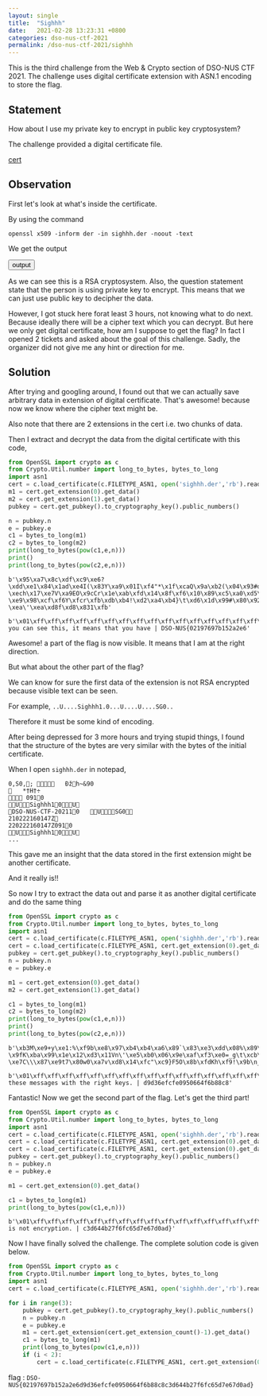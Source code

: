 ```yaml
---
layout: single
title:  "Sighhh"
date:   2021-02-28 13:23:31 +0800
categories: dso-nus-ctf-2021
permalink: /dso-nus-ctf-2021/sighhh
---
```


This is the third challenge from the Web & Crypto section of DSO-NUS CTF 2021. The challenge uses digital certificate extension with ASN.1 encoding to store the flag.

## Statement

How about I use my private key to encrypt in public key cryptosystem?

The challenge provided a digital certificate file.

[cert](/assets/cert/sighhh.der)


## Observation

First let's look at what's inside the certificate.

By using the command 

`openssl x509 -inform der -in sighhh.der -noout -text`

We get the output

<button class="collapsible btn" id="output">output</button>

<div class="content" id="outputdata" style="display:none" markdown="1">

```
Certificate:
    Data:
        Version: 3 (0x2)
        Serial Number:
            d0:0c:9e:1b:68:7e:26:39
        Signature Algorithm: sha256WithRSAEncryption
        Issuer: CN = Sighhh, O = DSO-NUS-CTF-2021, C = SG
        Validity
            Not Before: Feb 22 16:01:47 2021 GMT
            Not After : Feb 22 16:01:47 2022 GMT
        Subject: CN = Sighhh, O = DSO-NUS-CTF-2021, C = SG
        Subject Public Key Info:
            Public Key Algorithm: rsaEncryption
                RSA Public-Key: (2048 bit)
                Modulus:
                    00:ae:b0:8f:31:42:63:a2:ef:6d:8d:65:10:92:b6:
                    4e:de:dc:3f:96:f0:82:8b:71:a5:5e:bd:bc:3d:e1:
                    04:1f:e9:8b:53:cd:de:3c:1a:dd:3d:30:24:20:56:
                    0f:da:a4:5e:52:c8:02:98:a7:d5:03:6e:8b:42:46:
                    36:ce:f3:6d:87:fa:64:6a:4e:56:35:c8:b5:cb:d3:
                    10:a2:d9:19:a5:2a:e2:ad:b3:b4:7b:d7:ac:7a:b6:
                    dc:3a:cf:d2:57:ad:fe:2e:d0:f1:0e:02:b4:53:26:
                    7c:31:73:af:ec:4b:9e:0e:39:75:ca:2b:07:cd:46:
                    08:5b:dd:f5:61:b8:af:54:7e:f6:56:72:7d:69:65:
                    fa:b3:c4:fd:e2:b5:02:59:33:7b:1a:2e:b2:90:b1:
                    b3:56:e4:90:e0:ec:a2:1b:d7:b1:fd:8a:7d:b1:b5:
                    0a:dd:68:03:84:ec:e7:d2:d5:fd:d0:6d:42:fe:dc:
                    28:54:b0:aa:8f:90:69:2c:80:1b:ef:46:e1:ab:53:
                    e4:48:95:51:9f:34:12:fe:40:29:45:14:ee:2f:93:
                    99:37:ca:e5:52:0f:3d:75:fd:ca:4f:8d:3f:b6:26:
                    70:e7:7b:45:54:0e:dc:bc:ea:16:67:6b:36:b2:a7:
                    1f:3d:96:9d:4e:99:14:ce:b0:97:84:01:7f:f9:0c:
                    78:b5
                Exponent: 65537 (0x10001)
        X509v3 extensions:
            2.5.19.67.65.49:
..U....Sighhh1.0...U..............4.1...0
..U....Sighhh1.0...U....U....SG0..
..........0..-20211.0...U....SG0.."0
.m....p.Dc....x.y..=!..A<C.s....`.?<..(....G.]...P@.O......n...3#...K...b.,.z"
....3.~..4.)."....ol.m..6 ..x.#..>......s..k..\34....R.d.p.....F*PCf a ..;
..U....Sighhh1.0...U.6F..oM........W..4...M_......A8...m..P...Q./........:0..60.....U.CA2....0...0.............~.>...0
..U....Sighhh1.0...U....U....SG0..
..........0..-20211.0...U....SG0.."0
W.r....{C*.7........p.._K..%....; p.MSc(...;Qz......iIK.;#PF...Y.=..._].u.9.^.l.o...N..
..?..J'?...r.....P.#nP.8.Fj....))`*:.LM6....TA,.2.L.....N%..yG..G.?.....J..W#.g.........0...0.....U.PART3........2X...L...?....~.6:o=..s..W.$.w.....lsX....zZ...>u...d...:...I....g.L.E"(.g^.=......=).%ko.#G....L.....HE....p8.cu......bh.0.;.{.....53jk... ...Z=..[....`.pQ.1~......e....'.-j:..-|s|.0.~.eA@..j{... ...5.~....y;..9.....>...../.%.....P?........b{.F;...me;...K....<v'k<1]...g.x=.........b..j.......l_..BB...d.`#....*....V..Ef`,...?... .G.@.v..iS..soN........P).|.Ea....,&./.......$x.:.}]......2.h.S.}.....>.....|............~.'.I.A~>..Q:.......u.U...ti..>]hQJ...+.T.u$f.... ..8.``&^....p+n.....=}l..p<.{...Z...{...Z..k.fA..ps....h.k.o.e..-..w.|....K......P.2.}s.>rn.).dc..qz..8=A..t......tH
            2.5.19.80.65.82.84.49: critical
                0......-.......x\q>s.....2].G....qc......O.Q..o.p_.....N..X..=?.RY6n.S.s....c>-q....h....B....J6P........,eVeZ......*.....@1..%....P.....d..M..
.\.-i...)-.2....X.$..6....l.'.#.d..'...#.bZ{.......P.I."6.5..s...DX.$5..2.w.9.<......U....)......*?...z.s....-,2
    Signature Algorithm: sha256WithRSAEncryption
         90:1d:43:7b:73:32:e4:65:6c:26:9e:c1:e5:4b:64:fe:c9:1b:
         e3:49:e9:73:5d:36:fe:c5:75:d6:57:8e:cb:5b:ca:92:dd:f0:
         46:c3:2b:c4:25:4f:42:ce:52:ef:d6:4f:08:67:21:f9:5a:ff:
         9b:8e:ea:b2:a7:ba:8c:c2:e5:0c:ff:b5:83:ae:0f:4f:57:a4:
         e7:11:d4:48:72:b6:da:f0:36:f2:d9:3e:ff:a4:a4:9c:9b:14:
         b7:cd:28:20:ef:f3:7a:cb:aa:a8:dc:c2:2f:9b:47:0f:ef:02:
         e8:22:a9:cf:56:2d:47:d2:e1:59:a3:1b:ba:31:f6:8c:6a:c6:
         d8:0d:b1:84:1e:93:a9:1b:6c:08:39:57:f3:e0:76:83:8c:14:
         65:89:6b:b4:c1:3f:cb:11:87:5f:82:c0:59:ba:31:6e:6d:a0:
         38:86:fa:09:05:b7:72:5a:81:f4:7d:23:76:7b:9c:8c:2d:89:
         3c:58:5d:27:41:a5:95:89:84:1c:53:96:30:39:6b:8a:96:e4:
         6f:3f:e3:67:95:1d:f8:04:ea:ef:0b:f3:5b:93:b2:40:de:90:
         7b:96:86:15:7b:de:4f:e8:c1:7d:08:16:50:e4:d9:0c:cf:78:
         cd:ff:dc:15:88:6a:34:cd:e4:24:32:e6:a3:41:8a:e0:11:0e:
         81:91:da:38
```
</div>

As we can see this is a RSA cryptosystem. Also, the question statement state that the person is using private key to encrypt. This means that we can just use public key to decipher the data.

However, I got stuck here forat least 3 hours, not knowing what to do next. Because ideally there will be a cipher text which you can decrypt. But here we only get digital certificate, how am I suppose to get the flag? In fact I opened 2 tickets and asked about the goal of this challenge. Sadly, the organizer did not give me any hint or direction for me.

## Solution

After trying and googling around, I found out that we can actually save arbitrary data in extension of digital certificate. That's awesome! because now we know where the cipher text might be.

Also note that there are 2 extensions in the cert i.e. two chunks of data.

Then I extract and decrypt the data from the digital certificate with this code,

```python
from OpenSSL import crypto as c
from Crypto.Util.number import long_to_bytes, bytes_to_long
import asn1
cert = c.load_certificate(c.FILETYPE_ASN1, open('sighhh.der','rb').read())
m1 = cert.get_extension(0).get_data()
m2 = cert.get_extension(1).get_data()
pubkey = cert.get_pubkey().to_cryptography_key().public_numbers()

n = pubkey.n
e = pubkey.e
c1 = bytes_to_long(m1)
c2 = bytes_to_long(m2)
print(long_to_bytes(pow(c1,e,n)))
print()
print(long_to_bytes(pow(c2,e,n)))
```

```
b'\x95\xa7\x8c\xdf\xc9\xe6?\xdd\xe1\x84\x1ad\xe4I(\x83Y\xa9\x01I\xf4"*\x1f\xcaQ\x9a\xb2(\x04\x93#o\xb8\xdev\xe7\xb7Z\xa6\x8c=\x9a\x04/\xcf\x04\xfd\xf9\xa76\xe8\xfb\xa8^\xdb5\xc6\x8a\x00n\xc8\n\x99N\xc5/Ka\x13\xc2q3\x97\xcf;I\x85vH\xfe0}$<\xa2\x0f0\x82q*\x1f}\xa1\xfa%\xdcd\x03\xd3)C-\xech\x17\xe7V\xa9EO\x9cCr\x1e\xab\xfd\x14\x8f\xf6\x10\x89\xc5\xa0\xd5\xda\xc6\x91_8\xb0\xad\xedY\x16\xfc5\x94\x88\x8f\xe2\xf4ZF\xf1\x93+\x0b7\xae:3\xd4A\xc20\xc5\xe6\x9e\n\x8cl\xc3\xb8V\xbf\xa4\xe8\xa7\x86\xc0\xdc\xe1\x04~\x02\xc9\xc9\xed3x\xdbn\xca\xa4\xef\xddl\xb4S&\xb5\xd31\xeeEt\xab!\x84\xc5,\xa1?\xe9\x98\xcf\xf6Y\xfcr\xfb\xdb\xb4!\xd2\xa4\xb4}\t\xd6\x1d\x99#\x80\x928\xe5)\xc3\xb6a\xe0\xd4)1\x80\x1a\xff\xfd\xeesFI`\t-\xea\'\xea\xd8f\xd8\x831\xfb'

b'\x01\xff\xff\xff\xff\xff\xff\xff\xff\xff\xff\xff\xff\xff\xff\xff\xff\xff\xff\xff\xff\xff\xff\xff\xff\xff\xff\xff\xff\xff\xff\xff\xff\xff\xff\xff\xff\xff\xff\xff\xff\xff\xff\xff\xff\xff\xff\xff\xff\xff\xff\xff\xff\xff\xff\xff\xff\xff\xff\xff\xff\xff\xff\xff\xff\xff\xff\xff\xff\xff\xff\xff\xff\xff\xff\xff\xff\xff\xff\xff\xff\xff\xff\xff\xff\xff\xff\xff\xff\xff\xff\xff\xff\xff\xff\xff\xff\xff\xff\xff\xff\xff\xff\xff\xff\xff\xff\xff\xff\xff\xff\xff\xff\xff\xff\xff\xff\xff\xff\xff\xff\xff\xff\xff\xff\xff\xff\xff\xff\xff\xff\xff\xff\xff\xff\xff\xff\xff\xff\xff\xff\xff\xff\xff\xff\xff\xff\xff\xff\xff\xff\xff\xff\xff\xff\xff\xff\xff\xff\xff\xff\xff\xff\xff\xff\xff\xff\xff\xff\xff\xff\xff\xff\xff\xff\xff\xff\xff\xff\xff\xff\xff\xff\xff\x00If you can see this, it means that you have | DSO-NUS{02197697b152a2e6'
```

Awesome! a part of the flag is now visible. It means that I am at the right direction.

But what about the other part of the flag?

We can know for sure the first data of the extension is not RSA encrypted because visible text can be seen.

For example, `..U....Sighhh1.0...U....U....SG0..`

Therefore it must be some kind of encoding.

After being depressed for 3 more hours and trying stupid things, I found that the structure of the bytes are very similar with the bytes of the initial certificate.

When I open `sighhh.der` in notepad,

```
0‚S0‚; 	 Ðžh~&90
	*†H†÷
 0910
USighhh10U
DSO-NUS-CTF-202110	USG0
210222160147Z
220222160147Z0910
USighhh10U
...
```

This gave me an insight that the data stored in the first extension might be another certificate.

And it really is!!

So now I try to extract the data out and parse it as another digital certificate and do the same thing

```python
from OpenSSL import crypto as c
from Crypto.Util.number import long_to_bytes, bytes_to_long
import asn1
cert = c.load_certificate(c.FILETYPE_ASN1, open('sighhh.der','rb').read())
cert = c.load_certificate(c.FILETYPE_ASN1, cert.get_extension(0).get_data())
pubkey = cert.get_pubkey().to_cryptography_key().public_numbers()
n = pubkey.n
e = pubkey.e

m1 = cert.get_extension(0).get_data()
m2 = cert.get_extension(1).get_data()

c1 = bytes_to_long(m1)
c2 = bytes_to_long(m2)
print(long_to_bytes(pow(c1,e,n)))
print()
print(long_to_bytes(pow(c2,e,n)))
```

```
b'\xb3M\xe9+y\xe1:%\xf9b\xe8\x97\xb4\xb4\xa6\x89`\x83\xe3\xdd\x08%\x89\xab\xfa\xaf\xe13,v_\xb4\xff\x9cg6\xab\x07\xc3T_~\x153\x96\xda\xeag\xe7\x89a\xcf1\\B\xaaP\xac\x9b\xe4!\xef\xfb$5=\x8c\xd8\xf4\xd5GD\xffM\xe5\xe9\x909\x85\xb7pY\xae\x96K\x8a\x02<-\x9fK\xba\x99\x1e\x12\xd3\x11Vn\'\xe5\xb0\x06\x9e\xaf\xf3\xe0=_g\t\xcb\x0f&\xb1g\xde\x9e\x89o\xe4o\xd5\xe2\x07\x99.\xc1\x9eV\xb6\x89\xc0\x00\x07\xf3\xc8\x8f-\xe7C\\\x87\xe9t7\x80w0\xa7v\xd8\x14\xfc"\xc9}F5O\x8b\xfdKh\xf9!\x9b\n_\xe0I\xec!e\x81\xd9\x89\xea\xd2\x1a\xedw\xc3\x91\xa2\xe1(>6\xb44o\x89\xa8D\x02\x941\xf9\\\x98)\xd0\xb1\xa7\xb7\xc6\xb3\xdfu(\xd0\xd33\x17arV_\x9d\x17\xdf\xcf\xbc\x15\xeb\xc2t\xfae\x96\xc0\xb1\xfcT\x86|\x14\xff\xdem\x9a\xbe\xfd\x84\xed\xbfp\x9a>S\xd6p\xfb\x13\xc9'

b'\x01\xff\xff\xff\xff\xff\xff\xff\xff\xff\xff\xff\xff\xff\xff\xff\xff\xff\xff\xff\xff\xff\xff\xff\xff\xff\xff\xff\xff\xff\xff\xff\xff\xff\xff\xff\xff\xff\xff\xff\xff\xff\xff\xff\xff\xff\xff\xff\xff\xff\xff\xff\xff\xff\xff\xff\xff\xff\xff\xff\xff\xff\xff\xff\xff\xff\xff\xff\xff\xff\xff\xff\xff\xff\xff\xff\xff\xff\xff\xff\xff\xff\xff\xff\xff\xff\xff\xff\xff\xff\xff\xff\xff\xff\xff\xff\xff\xff\xff\xff\xff\xff\xff\xff\xff\xff\xff\xff\xff\xff\xff\xff\xff\xff\xff\xff\xff\xff\xff\xff\xff\xff\xff\xff\xff\xff\xff\xff\xff\xff\xff\xff\xff\xff\xff\xff\xff\xff\xff\xff\xff\xff\xff\xff\xff\xff\xff\xff\xff\xff\xff\xff\xff\xff\xff\xff\xff\xff\xff\xff\xff\xff\xff\xff\xff\xff\xff\xff\xff\xff\xff\xff\xff\xff\xff\xff\xff\xff\xff\xff\xff\xff\xff\x00verified these messages with the right keys. | d9d36efcfe0950664f6b88c8'
```

Fantastic! Now we get the second part of the flag. Let's get the third part!

```python
from OpenSSL import crypto as c
from Crypto.Util.number import long_to_bytes, bytes_to_long
import asn1
cert = c.load_certificate(c.FILETYPE_ASN1, open('sighhh.der','rb').read())
cert = c.load_certificate(c.FILETYPE_ASN1, cert.get_extension(0).get_data())
cert = c.load_certificate(c.FILETYPE_ASN1, cert.get_extension(0).get_data())
pubkey = cert.get_pubkey().to_cryptography_key().public_numbers()
n = pubkey.n
e = pubkey.e

m1 = cert.get_extension(0).get_data()

c1 = bytes_to_long(m1)
print(long_to_bytes(pow(c1,e,n)))
```

```
b'\x01\xff\xff\xff\xff\xff\xff\xff\xff\xff\xff\xff\xff\xff\xff\xff\xff\xff\xff\xff\xff\xff\xff\xff\xff\xff\xff\xff\xff\xff\xff\xff\xff\xff\xff\xff\xff\xff\xff\xff\xff\xff\xff\xff\xff\xff\xff\xff\xff\xff\xff\xff\xff\xff\xff\xff\xff\xff\xff\xff\xff\xff\xff\xff\xff\xff\xff\xff\xff\xff\xff\xff\xff\xff\xff\xff\xff\xff\xff\xff\xff\xff\xff\xff\xff\xff\xff\xff\xff\xff\xff\xff\xff\xff\xff\xff\xff\xff\xff\xff\xff\xff\xff\xff\xff\xff\xff\xff\xff\xff\xff\xff\xff\xff\xff\xff\xff\xff\xff\xff\xff\xff\xff\xff\xff\xff\xff\xff\xff\xff\xff\xff\xff\xff\xff\xff\xff\xff\xff\xff\xff\xff\xff\xff\xff\xff\xff\xff\xff\xff\xff\xff\xff\xff\xff\xff\xff\xff\xff\xff\xff\xff\xff\xff\xff\xff\xff\xff\xff\xff\xff\xff\xff\xff\xff\xff\xff\xff\xff\xff\xff\xff\xff\xff\xff\xff\xff\xff\xff\xff\xff\xff\xff\xff\xff\xff\xff\xff\xff\xff\x00Signing is not encryption. | c3d644b27f6fc65d7e67d0ad}'
```

Now I have finally solved the challenge. The complete solution code is given below.

```python
from OpenSSL import crypto as c
from Crypto.Util.number import long_to_bytes, bytes_to_long
import asn1
cert = c.load_certificate(c.FILETYPE_ASN1, open('sighhh.der','rb').read())

for i in range(3):
    pubkey = cert.get_pubkey().to_cryptography_key().public_numbers()
    n = pubkey.n
    e = pubkey.e
    m1 = cert.get_extension(cert.get_extension_count()-1).get_data()
    c1 = bytes_to_long(m1)
    print(long_to_bytes(pow(c1,e,n)))
    if (i < 2):
        cert = c.load_certificate(c.FILETYPE_ASN1, cert.get_extension(0).get_data())
```

flag : `DSO-NUS{02197697b152a2e6d9d36efcfe0950664f6b88c8c3d644b27f6fc65d7e67d0ad}`
